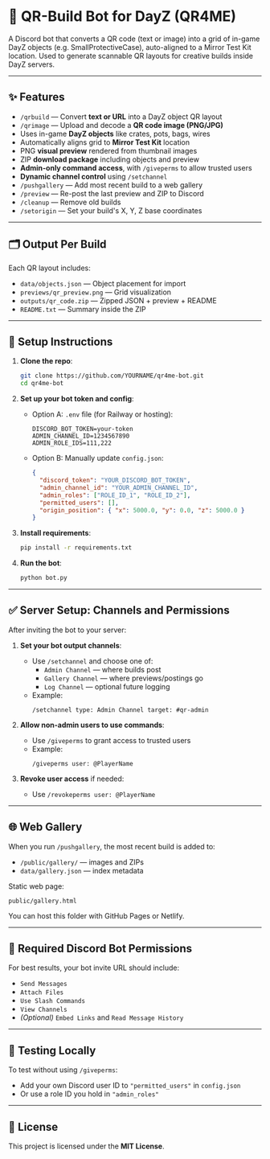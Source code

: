 # 🧱 QR-Build Bot for DayZ (QR4ME)

A Discord bot that converts a QR code (text or image) into a grid of in-game DayZ objects (e.g. SmallProtectiveCase), auto-aligned to a Mirror Test Kit location. Used to generate scannable QR layouts for creative builds inside DayZ servers.

---

## ✨ Features

- `/qrbuild` — Convert **text or URL** into a DayZ object QR layout
- `/qrimage` — Upload and decode a **QR code image (PNG/JPG)**
- Uses in-game **DayZ objects** like crates, pots, bags, wires
- Automatically aligns grid to **Mirror Test Kit** location
- PNG **visual preview** rendered from thumbnail images
- ZIP **download package** including objects and preview
- **Admin-only command access**, with `/giveperms` to allow trusted users
- **Dynamic channel control** using `/setchannel`
- `/pushgallery` — Add most recent build to a web gallery
- `/preview` — Re-post the last preview and ZIP to Discord
- `/cleanup` — Remove old builds
- `/setorigin` — Set your build's X, Y, Z base coordinates

---

## 🗂️ Output Per Build

Each QR layout includes:

- `data/objects.json` — Object placement for import
- `previews/qr_preview.png` — Grid visualization
- `outputs/qr_code.zip` — Zipped JSON + preview + README
- `README.txt` — Summary inside the ZIP

---

## 🔧 Setup Instructions

1. **Clone the repo**:
   ```bash
   git clone https://github.com/YOURNAME/qr4me-bot.git
   cd qr4me-bot
   ```

2. **Set up your bot token and config**:

   - Option A: `.env` file (for Railway or hosting):
     ```
     DISCORD_BOT_TOKEN=your-token
     ADMIN_CHANNEL_ID=1234567890
     ADMIN_ROLE_IDS=111,222
     ```

   - Option B: Manually update `config.json`:
     ```json
     {
       "discord_token": "YOUR_DISCORD_BOT_TOKEN",
       "admin_channel_id": "YOUR_ADMIN_CHANNEL_ID",
       "admin_roles": ["ROLE_ID_1", "ROLE_ID_2"],
       "permitted_users": [],
       "origin_position": { "x": 5000.0, "y": 0.0, "z": 5000.0 }
     }
     ```

3. **Install requirements**:
   ```bash
   pip install -r requirements.txt
   ```

4. **Run the bot**:
   ```bash
   python bot.py
   ```

---

## ✅ Server Setup: Channels and Permissions

After inviting the bot to your server:

1. **Set your bot output channels**:
   - Use `/setchannel` and choose one of:
     - `Admin Channel` — where builds post
     - `Gallery Channel` — where previews/postings go
     - `Log Channel` — optional future logging
   - Example:
     ```
     /setchannel type: Admin Channel target: #qr-admin
     ```

2. **Allow non-admin users to use commands**:
   - Use `/giveperms` to grant access to trusted users
   - Example:
     ```
     /giveperms user: @PlayerName
     ```

3. **Revoke user access** if needed:
   - Use `/revokeperms user: @PlayerName`

---

## 🌐 Web Gallery

When you run `/pushgallery`, the most recent build is added to:
- `/public/gallery/` — images and ZIPs
- `data/gallery.json` — index metadata

Static web page:
```
public/gallery.html
```

You can host this folder with GitHub Pages or Netlify.

---

## 🔐 Required Discord Bot Permissions

For best results, your bot invite URL should include:

- `Send Messages`
- `Attach Files`
- `Use Slash Commands`
- `View Channels`
- *(Optional)* `Embed Links` and `Read Message History`

---

## 🧪 Testing Locally

To test without using `/giveperms`:
- Add your own Discord user ID to `"permitted_users"` in `config.json`
- Or use a role ID you hold in `"admin_roles"`

---

## 📄 License

This project is licensed under the **MIT License**.
